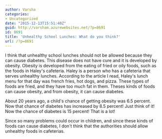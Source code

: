 ```yaml
---
author: Varsha
categories:
- Uncategorized
date: "2015-12-13T15:51:40Z"
guid: http://varsham.azurewebsites.net/?p=8691
id: 8691
title: 'Unhealthy School Lunches: What do you think?'
url: /?p=8691
---
```


I think that unhealthy school lunches should not be allowed because they can cause diabetes. This disease does not have cure and it is developed by obesity. Obesity is developed from the eating of fried or oily foods, such as the foods in Haley's cafeteria. Haley is a person who has a cafeteria that serves unhealthy lunches. According to the article I read, Haley's lunch menu for that day was french fries, hot dogs, and pizza. These types of foods are fried, and they have too much fat in them. Theses kinds of foods can cause obesity, and from obesity, it can cause diabetes.

About 20 years ago, a child's chance of getting obesity was 6.5 percent. Now that chance of diabetes has increased by 8.5 percent! Just think of it! Now the chance of diabetes is 15 percent! That is a lot!

Since so many problems could occur in children, and since these kinds of foods can cause diabetes, I don't think that the authorities should allow unhealthy foods in cafeterias.